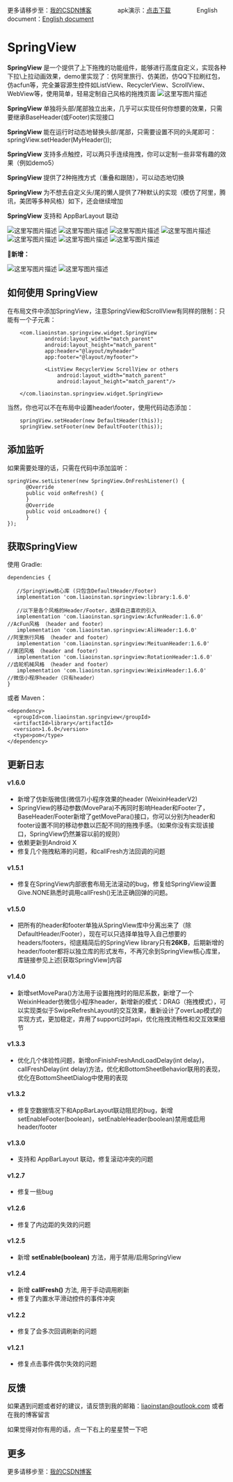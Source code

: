 更多请移步至：[我的CSDN博客](http://blog.csdn.net/liaoinstan/article/details/51023907)  　　　　apk演示：[点击下载](https://github.com/liaoinstan/SpringView/blob/master/apk/DemoSpring-1.6.0-release.apk?raw=true)  　　　　English document：[English document](https://github.com/liaoinstan/SpringView/blob/master/README.md)

SpringView
=====
**SpringView** 是一个提供了上下拖拽的功能组件，能够进行高度自定义，实现各种下拉\上拉动画效果，demo里实现了：仿阿里旅行、仿美团，仿QQ下拉刷红包，仿acfun等，完全兼容源生控件如ListView、RecyclerView、ScrollView、WebView等，使用简单，轻易定制自己风格的拖拽页面
![这里写图片描述](https://github.com/liaoinstan/SpringView/blob/master/screenshot/springview.png)

**SpringView** 单独将头部/尾部独立出来，几乎可以实现任何你想要的效果，只需要继承BaseHeader(或Footer)实现接口

**SpringView** 能在运行时动态地替换头部/尾部，只需要设置不同的头尾即可：springView.setHeader(MyHeader());

**SpringView** 支持多点触控，可以两只手连续拖拽，你可以定制一些非常有趣的效果（例如demo5）

**SpringView** 提供了2种拖拽方式（重叠和跟随），可以动态地切换

**SpringView** 为不想去自定义头/尾的懒人提供了7种默认的实现（模仿了阿里，腾讯，美团等多种风格）如下，还会继续增加 

**SpringView** 支持和 AppBarLayout 联动
　

![这里写图片描述](https://github.com/liaoinstan/SpringView/blob/master/screenshot/1459212323072.gif) ![这里写图片描述](https://github.com/liaoinstan/SpringView/blob/master/screenshot/1459212372609.gif)
![这里写图片描述](https://github.com/liaoinstan/SpringView/blob/master/screenshot/1459212462800.gif) ![这里写图片描述](https://github.com/liaoinstan/SpringView/blob/master/screenshot/1459212485237.gif)
![这里写图片描述](https://github.com/liaoinstan/SpringView/blob/master/screenshot/1459212517801.gif) ![这里写图片描述](https://github.com/liaoinstan/SpringView/blob/master/screenshot/1459212658972.gif)
![这里写图片描述](https://github.com/liaoinstan/SpringView/blob/master/screenshot/1459212769245.gif)

**📌新增：** 

![这里写图片描述](https://github.com/liaoinstan/SpringView/blob/master/screenshot/weixin_header.gif) ![这里写图片描述](https://github.com/liaoinstan/SpringView/blob/master/screenshot/weixin_header_v2.gif) 

**如何使用 SpringView**
--------

在布局文件中添加SpringView，注意SpringView和ScrollView有同样的限制：只能有一个子元素：

```
	<com.liaoinstan.springview.widget.SpringView
            android:layout_width="match_parent"
            android:layout_height="match_parent"
            app:header="@layout/myheader"
            app:footer="@layout/myfooter">

            <ListView RecyclerView ScrollView or others
                android:layout_width="match_parent"
                android:layout_height="match_parent"/>

	</com.liaoinstan.springview.widget.SpringView>
```
当然，你也可以不在布局中设置header\footer，使用代码动态添加：

```
	springView.setHeader(new DefaultHeader(this));
	springView.setFooter(new DefaultFooter(this));
```

**添加监听**
--------
如果需要处理的话，只需在代码中添加监听：

```
springView.setListener(new SpringView.OnFreshListener() {
      @Override
      public void onRefresh() {
      }
      @Override
      public void onLoadmore() {
      }
});
```

**获取SpringView**
--------
使用 Gradle:
```
dependencies {

   //SpringView核心库 (只包含DefaultHeader/Footer)
   implementation 'com.liaoinstan.springview:library:1.6.0'

   //以下是各个风格的Header/Footer，选择自己喜欢的引入
   implementation 'com.liaoinstan.springview:AcfunHeader:1.6.0'         //AcFun风格 （header and footer）
   implementation 'com.liaoinstan.springview:AliHeader:1.6.0'           //阿里旅行风格 （header and footer）
   implementation 'com.liaoinstan.springview:MeituanHeader:1.6.0'       //美团风格 （header and footer）
   implementation 'com.liaoinstan.springview:RotationHeader:1.6.0'      //齿轮机械风格 （header and footer）
   implementation 'com.liaoinstan.springview:WeixinHeader:1.6.0'        //微信小程序header（只有header）
}
```
或者 Maven：
```
<dependency>
  <groupId>com.liaoinstan.springview</groupId>
  <artifactId>library</artifactId>
  <version>1.6.0</version>
  <type>pom</type>
</dependency>
```


**更新日志**
--------
#### **v1.6.0**
 - 新增了仿新版微信(微信7)小程序效果的header (WeixinHeaderV2) 
 - SpringView的移动参数(MovePara)不再同时影响Header和Footer了，BaseHeader/Footer新增了getMovePara()接口，你可以分别为header和footer设置不同的移动参数以匹配不同的拖拽手感。（如果你没有实现该接口，SpringView仍然兼容以前的规则）
 - 依赖更新到Android X
 - 修复几个拖拽粘滞的问题，和callFresh方法回调的问题
#### **v1.5.1**
 - 修复在SpringView内部嵌套布局无法滚动的bug，修复给SpringView设置Give.NONE熟悉时调用callFresh()无法正确回弹的问题。

#### **v1.5.0**
 - 把所有的header和footer单独从SpringView库中分离出来了（除DefaultHeader/Footer），现在可以只选择单独导入自己想要的headers/footers，彻底精简后的SpringView library只有**26KB**，后期新增的header/footer都将以独立库的形式发布，不再冗余到SpringView核心库里，库链接参见上述[获取SpringView]内容

#### **v1.4.0**
 - 新增setMovePara()方法用于设置拖拽时的阻尼系数，新增了一个WeixinHeader仿微信小程序header，新增新的模式：DRAG（拖拽模式），可以实现类似于SwipeRefreshLayout的交互效果，重新设计了overLap模式的实现方式，更加稳定，弃用了support过时api，优化拖拽流畅性和交互效果细节

#### **v1.3.3**
 - 优化几个体验性问题，新增onFinishFreshAndLoadDelay(int delay)，callFreshDelay(int delay)方法，优化和BottomSheetBehavior联用的表现，优化在BottomSheetDialog中使用的表现

#### **v1.3.2**
 - 修复空数据情况下和AppBarLayout联动阻尼的bug，新增setEnableFooter(boolean)，setEnableHeader(boolean)禁用或启用header/footer
 
#### **v1.3.0**
 - 支持和 AppBarLayout 联动，修复滚动冲突的问题

#### **v1.2.7**
 - 修复一些bug

#### **v1.2.6**
 - 修复了内边距的失效的问题

#### **v1.2.5**
 - 新增 **setEnable(boolean)** 方法，用于禁用/启用SpringView

#### **v1.2.4**

 - 新增 **callFresh()** 方法, 用于手动调用刷新
 - 修复了内置水平滑动控件的事件冲突

#### **v1.2.2**
 - 修复了会多次回调刷新的问题

#### **v1.2.1**
 - 修复点击事件偶尔失效的问题


**反馈**
--------
如果遇到问题或者好的建议，请反馈到我的邮箱：liaoinstan@outlook.com
或者在我的博客留言

如果觉得对你有用的话，点一下右上的星星赞一下吧

**更多**
--------
更多请移步至：[我的CSDN博客](http://blog.csdn.net/liaoinstan) 
